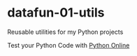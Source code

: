 # datafun-01-utils
Reusable utilities for my Python projects

Test your Python Code with [Python Online](https://www.online-python.com) 

